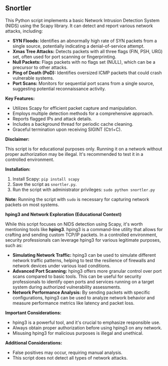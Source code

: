 ## Snortler

This Python script implements a basic Network Intrusion Detection System (NIDS) using the Scapy library. It can detect and report various network attacks, including:

* **SYN Floods:** Identifies an abnormally high rate of SYN packets from a single source, potentially indicating a denial-of-service attempt.
* **Xmas Tree Attacks:** Detects packets with all three flags (FIN, PSH, URG) set, often used for port scanning or fingerprinting.
* **Null Packets:** Flags packets with no flags set (NULL), which can be a precursor to other attacks.
* **Ping of Death (PoD):** Identifies oversized ICMP packets that could crash vulnerable systems.
* **Port Scans:** Monitors for sequential port scans from a single source, suggesting potential reconnaissance activity.

**Key Features:**

* Utilizes Scapy for efficient packet capture and manipulation.
* Employs multiple detection methods for a comprehensive approach.
* Reports flagged IPs and attack details.
* Includes a background thread for periodic cache cleaning.
* Graceful termination upon receiving SIGINT (Ctrl+C).

**Disclaimer:**

This script is for educational purposes only. Running it on a network without proper authorization may be illegal. It's recommended to test it in a controlled environment.

**Installation:**

1. Install Scapy: `pip install scapy`
2. Save the script as `snortler.py`.
3. Run the script with administrator privileges: `sudo python snortler.py`

**Note:** Running the script with `sudo` is necessary for capturing network packets on most systems.

**hping3 and Network Exploration (Educational Context)**

While this script focuses on NIDS detection using Scapy, it's worth mentioning tools like **hping3**.  hping3 is a command-line utility that allows for crafting and sending custom TCP/IP packets.  In a controlled environment, security professionals can leverage hping3 for various legitimate purposes, such as:

* **Simulating Network Traffic:**  hping3 can be used to simulate different network traffic patterns, helping to test the resilience of firewalls and network devices under various load conditions.
* **Advanced Port Scanning:**  hping3 offers more granular control over port scans compared to basic tools. This can be useful for security professionals to identify open ports and services running on a target system during authorized vulnerability assessments.
* **Network Performance Analysis:**  By sending packets with specific configurations, hping3 can be used to analyze network behavior and measure performance metrics like latency and packet loss.

**Important Considerations:**

* hping3 is a powerful tool, and it's crucial to emphasize responsible use.
* Always obtain proper authorization before using hping3 on any network.
* Misusing hping3 for malicious purposes is illegal and unethical.

**Additional Considerations:**

* False positives may occur, requiring manual analysis.
* This script does not detect all types of network attacks.
